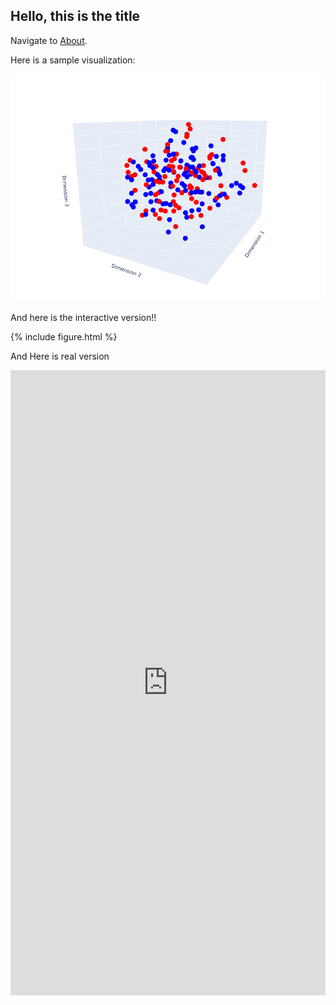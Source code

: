 ## Hello, this is the title


Navigate to [About](https://furankyyy.github.io/docviz/about).


Here is a sample visualization:

![sample viz](/assets/images/demo1.PNG)



And here is the interactive version!!

{% include figure.html %}


And Here is real version

<iframe src='https://doc-viz.herokuapp.com/' style='height: 1000px; width: 100%;' frameborder="0" scrolling="no"></iframe>
